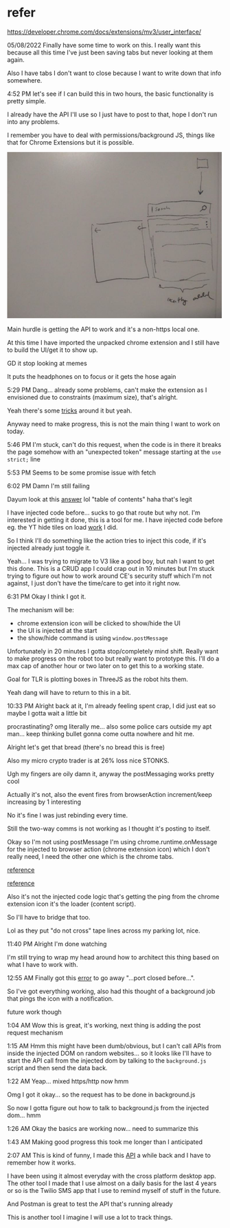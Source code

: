 # refer
https://developer.chrome.com/docs/extensions/mv3/user_interface/

05/08/2022
Finally have some time to work on this. I really want this because all this time I've just been saving tabs but never looking at them again.

Also I have tabs I don't want to close because I want to write down that info somewhere.

4:52 PM
let's see if I can build this in two hours, the basic functionality is pretty simple.

I already have the API I'll use so I just have to post to that, hope I don't run into any problems.

I remember you have to deal with permissions/background JS, things like that for Chrome Extensions but it is possible.

<img src="./devlog-media/05-08-2022--basic-design.JPG" width="500"/>

Main hurdle is getting the API to work and it's a non-https local one.

At this time I have imported the unpacked chrome extension and I still have to build the UI/get it to show up.

GD it stop looking at memes

It puts the headphones on to focus or it gets the hose again

5:29 PM
Dang... already some problems, can't make the extension as I envisioned due to constraints (maximum size), that's alright.

Yeah there's some [tricks](https://stackoverflow.com/questions/66927030/is-there-a-way-to-change-the-position-location-of-a-chrome-extension-popup) around it but yeah.

Anyway need to make progress, this is not the main thing I want to work on today.

5:46 PM
I'm stuck, can't do this request, when the code is in there it breaks the page somehow with an "unexpected token" message starting at the `use strict;` line

5:53 PM
Seems to be some promise issue with fetch

6:02 PM
Damn I'm still failing

Dayum look at this [answer](https://stackoverflow.com/questions/9515704/use-a-content-script-to-access-the-page-context-variables-and-functions) lol "table of contents" haha that's legit

I have injected code before... sucks to go that route but why not. I'm interested in getting it done, this is a tool for me. I have injected code before eg. the YT hide tiles on load [work](https://github.com/jdc-cunningham/chrome-extension-code-injector) I did.

So I think I'll do something like the action tries to inject this code, if it's injected already just toggle it.

Yeah... I was trying to migrate to V3 like a good boy, but nah I want to get this done. This is a CRUD app I could crap out in 10 minutes but I'm stuck trying to figure out how to work around CE's security stuff which I'm not against, I just don't have the time/care to get into it right now.

6:31 PM
Okay I think I got it.

The mechanism will be:
- chrome extension icon will be clicked to show/hide the UI
- the UI is injected at the start
- the show/hide command is using `window.postMessage`

Unfortunately in 20 minutes I gotta stop/completely mind shift. Really want to make progress on the robot too but really want to prototype this. I'll do a max cap of another hour or two later on to get this to a working state.

Goal for TLR is plotting boxes in ThreeJS as the robot hits them.

Yeah dang will have to return to this in a bit.

10:33 PM
Alright back at it, I'm already feeling spent crap, I did just eat so maybe I gotta wait a little bit

procrastinating? omg literally me... also some police cars outside my apt man... keep thinking bullet gonna come outta nowhere and hit me.

Alright let's get that bread (there's no bread this is free)

Also my micro crypto trader is at 26% loss nice STONKS.

Ugh my fingers are oily damn it, anyway the postMessaging works pretty cool

Actually it's not, also the event fires from browserAction increment/keep increasing by 1 interesting

No it's fine I was just rebinding every time.

Still the two-way comms is not working as I thought it's posting to itself.

Okay so I'm not using postMessage I'm using chrome.runtime.onMessage for the injected to browser action (chrome extension icon) which I don't really need, I need the other one which is the chrome tabs.

[reference](https://stackoverflow.com/questions/25756807/calling-content-script-function-on-chrome-browseraction-onclicked)

[reference](https://stackoverflow.com/questions/14245334/sendmessage-from-extension-background-or-popup-to-content-script-doesnt-work)

Also it's not the injected code logic that's getting the ping from the chrome extension icon it's the loader (content script).

So I'll have to bridge that too.

Lol as they put "do not cross" tape lines across my parking lot, nice.

11:40 PM
Alright I'm done watching

I'm still trying to wrap my head around how to architect this thing based on what I have to work with.

12:55 AM
Finally got this [error](https://stackoverflow.com/questions/54126343/how-to-fix-unchecked-runtime-lasterror-the-message-port-closed-before-a-respon) to go away "...port closed before...".

So I've got everything working, also had this thought of a background job that pings the icon with a notification.

future work though

1:04 AM
Wow this is great, it's working, next thing is adding the post request mechanism

1:15 AM
Hmm this might have been dumb/obvious, but I can't call APIs from inside the injected DOM on random websites... so it looks like I'll have to start the API call from the injected dom by talking to the `background.js` script and then send the data back.

1:22 AM
Yeap... mixed https/http now hmm

Omg I got it okay... so the request has to be done in background.js

So now I gotta figure out how to talk to background.js from the injected dom... hmm

1:26 AM
Okay the basics are working now... need to summarize this

1:43 AM
Making good progress this took me longer than I anticipated

2:07 AM
This is kind of funny, I made this [API](https://github.com/jdc-cunningham/cross-platform-app/blob/master/shared-api/api/methods/notes.js) a while back and I have to remember how it works.

I have been using it almost everyday with the cross platform desktop app. The other tool I made that I use almost on a daily basis for the last 4 years or so is the Twilio SMS app that I use to remind myself of stuff in the future.

And Postman is great to test the API that's running already

This is another tool I imagine I will use a lot to track things.

